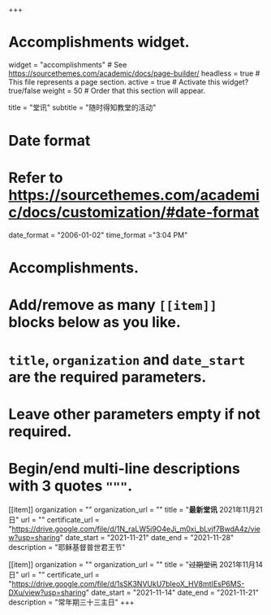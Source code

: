 +++
# Accomplishments widget.
widget = "accomplishments"  # See https://sourcethemes.com/academic/docs/page-builder/
headless = true  # This file represents a page section.
active = true  # Activate this widget? true/false
weight = 50  # Order that this section will appear.

title = "堂讯"
subtitle = "随时得知教堂的活动"

# Date format
#   Refer to https://sourcethemes.com/academic/docs/customization/#date-format
date_format = "2006-01-02"
time_format ="3:04 PM"

# Accomplishments.
#   Add/remove as many `[[item]]` blocks below as you like.
#   `title`, `organization` and `date_start` are the required parameters.
#   Leave other parameters empty if not required.
#   Begin/end multi-line descriptions with 3 quotes `"""`.

[[item]]
  organization = ""
  organization_url = ""
  title = "**最新堂讯** 2021年11月21日"
  url = ""
  certificate_url = "https://drive.google.com/file/d/1N_raLW5j9O4eJi_m0xi_bLvjf7BwdA4z/view?usp=sharing"
  date_start = "2021-11-21"
  date_end = "2021-11-28"
  description = "耶稣基督普世君王节"

[[item]]
  organization = ""
  organization_url = ""
  title = "~~过期堂讯~~ 2021年11月14日"
  url = ""
  certificate_url = "https://drive.google.com/file/d/1sSK3NVUkU7bleoX_HV8mtIEsP6MS-DXu/view?usp=sharing"
  date_start = "2021-11-14"
  date_end = "2021-11-21"
  description = "常年期三十三主日"
+++
